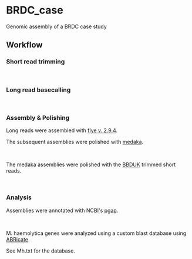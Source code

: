 # BRDC_case
Genomic assembly of a BRDC case study


## Workflow
### Short read trimming

<br>

### Long read basecalling

<br>

### Assembly & Polishing
Long reads were assembled with [flye v. 2.9.4](https://github.com/mikolmogorov/Flye/blob/flye/docs/USAGE.md).
``` ```
<br>

The subsequent assemblies were polished with [medaka](https://github.com/nanoporetech/medaka).
``` ```

<br>

The medaka assemblies were polished with the [BBDUK](https://github.com/BioInfoTools/BBMap/blob/master/sh/bbduk.sh) trimmed short reads.
``` ```

<br>

### Analysis
Assemblies were annotated with NCBI's [pgap](https://github.com/ncbi/pgap/tree/master/bacterial_annot). 

<br>

M. haemolytica genes were analyzed using a custom blast database using [ABRicate](https://github.com/boasvdp/extract_genes_ABRicate). 

See Mh.txt for the database.
